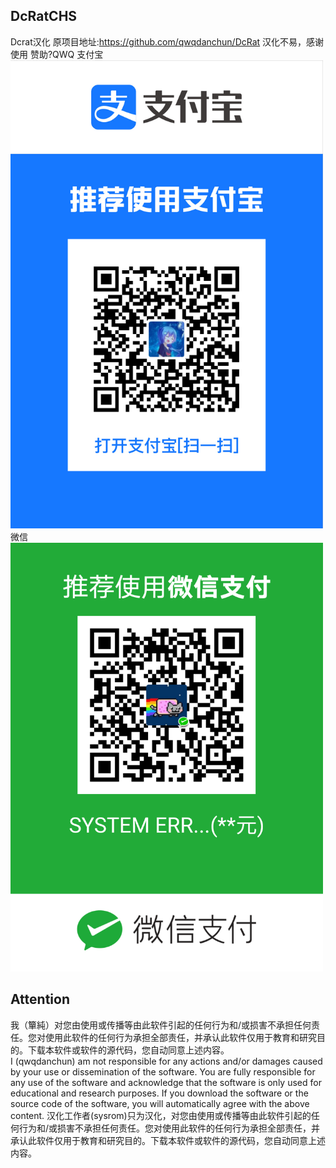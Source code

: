 ## DcRatCHS
Dcrat汉化
原项目地址:https://github.com/qwqdanchun/DcRat
汉化不易，感谢使用
赞助?QWQ
支付宝
<img src="https://github.com/sysrom/DcRatCHS/blob/main/AliPay.jpg" width="500px">
微信
<img src="https://github.com/sysrom/DcRatCHS/blob/main/TXPay.png" width="500px">

## Attention

我（簞純）对您由使用或传播等由此软件引起的任何行为和/或损害不承担任何责任。您对使用此软件的任何行为承担全部责任，并承认此软件仅用于教育和研究目的。下载本软件或软件的源代码，您自动同意上述内容。  
I (qwqdanchun) am not responsible for any actions and/or damages caused by your use or dissemination of the software. You are fully responsible for any use of the software and acknowledge that the software is only used for educational and research purposes. If you download the software or the source code of the software, you will automatically agree with the above content.
汉化工作者(sysrom)只为汉化，对您由使用或传播等由此软件引起的任何行为和/或损害不承担任何责任。您对使用此软件的任何行为承担全部责任，并承认此软件仅用于教育和研究目的。下载本软件或软件的源代码，您自动同意上述内容。
